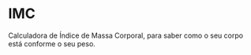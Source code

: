 # IMC
Calculadora de Índice de Massa Corporal, para saber como o seu corpo está conforme o seu peso.
